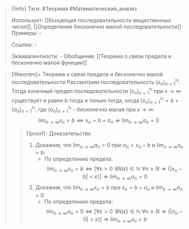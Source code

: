 > [!info]
> Тэги: #Теорема #Математический_анализ   
> 
> Использует: [[Концепция последовательности вещественных чисел]], [[Определение бесконечно малой последовательности]]
> Примеры: *-*
> 
> Ссылки: *-*
> 
> Эквивалентности: *-*
> Обобщения: [[Теорема о связи предела и бесконечно малой функции]]

> [!theorem]+ Теорема о связи предела и бесконечно малой последовательности
> Рассмотрим последовательность $(x_n)_{n=1}^{\mathbb N}$. Тогда конечный предел последовательности $(x_n)_{n=1}^{\mathbb N}$ при $x \to \infty$ существует и равен $b$ тогда и только тогда, когда $(x_n)_{n=1}^{\mathbb N} = b + (\alpha_n)_{n=1}^{\mathbb N}$, где $(\alpha_n)_{n=1}^{\mathbb N}$ - бесконечно малая при $x \to \infty$.
> $$\lim_{n \to \infty}x_n = b \Leftrightarrow x_n = b + \alpha_n \Rightarrow \lim_{n \to \infty}\alpha_n = 0$$
> > [!proof]- Доказательство
> > 1. Докажем, что $\displaystyle\lim_{n \to \infty}\alpha_n = 0$ при $\alpha_n = x_n  - b$ и $\displaystyle\lim_{n \to \infty}x_n = b$:
> > 	* По определению предела: $$\lim_{n \to \infty} x_n = b \Leftrightarrow \Big[\forall \varepsilon > 0 ~ \exists N(\varepsilon) \in \mathbb N ~ \forall n \geq N \Rightarrow \big(|x_n - b| < \varepsilon\big)\Big] \Rightarrow \lim_{n \to \infty}\alpha_n = 0$$
> > 2. Докажем, что $\displaystyle\lim_{n \to \infty}x_n = b$ при $x_n = b + \alpha_n$ и $\displaystyle\lim_{n \to \infty}\alpha_n = 0$
> > 	* По определению предела: $$\lim_{n \to \infty} \alpha_n = 0 \Leftrightarrow \Big[\forall \varepsilon > 0 ~ \exists N(\varepsilon) \in \mathbb N ~ \forall n \geq N \Rightarrow \big(|\alpha_n - 0| < \varepsilon\big)\Big] \Rightarrow \lim_{n \to \infty}x_n = b$$
